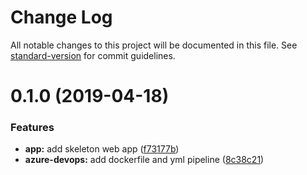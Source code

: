 # Change Log

All notable changes to this project will be documented in this file. See [standard-version](https://github.com/conventional-changelog/standard-version) for commit guidelines.

<a name="0.1.0"></a>
# 0.1.0 (2019-04-18)


### Features

* **app:** add skeleton web app ([f73177b](https://github.com/julie-ng/azure-devops-acr-example/commit/f73177b))
* **azure-devops:** add dockerfile and yml pipeline ([8c38c21](https://github.com/julie-ng/azure-devops-acr-example/commit/8c38c21))
